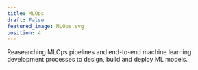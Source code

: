```yaml
---
title: MLOps
draft: False
featured_image: MLOps.svg
position: 4
---
```


Reasearching MLOps pipelines and end-to-end machine learning development processes to design, build and deploy ML models.

